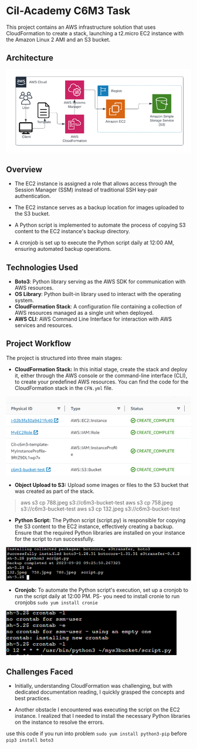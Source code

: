 # Cil-Academy C6M3 Task

This project contains an AWS infrastructure solution that uses CloudFormation to create a stack, launching a t2.micro EC2 instance with the Amazon Linux 2 AMI and an S3 bucket.

## Architecture
![](img/Architecture.png)

## Overview

- The EC2 instance is assigned a role that allows access through the Session Manager (SSM) instead of traditional SSH key-pair authentication.

- The EC2 instance serves as a backup location for images uploaded to the S3 bucket.

- A Python script is implemented to automate the process of copying S3 content to the EC2 instance's backup directory.

- A cronjob is set up to execute the Python script daily at 12:00 AM, ensuring automated backup operations.

## Technologies Used

- **Boto3**: Python library serving as the AWS SDK for communication with AWS resources.
- **OS Library**: Python built-in library used to interact with the operating system.
- **CloudFormation Stack**: A configuration file containing a collection of AWS resources managed as a single unit when deployed.
- **AWS CLI**: AWS Command Line Interface for interaction with AWS services and resources.

## Project Workflow
The project is structured into three main stages:

- **CloudFormation Stack:** In this initial stage, create the stack and deploy it, either through the AWS console or the command-line interface (CLI), to create your predefined AWS resources. You can find the code for the CloudFormation stack in the `CFN.yml` file.

![](img/CFN.PNG)

- **Object Upload to S3:** Upload some images or files to the S3 bucket that was created as part of the stack.  

> aws s3 cp 788.jpeg s3://c6m3-bucket-test
> aws s3 cp 758.jpeg s3://c6m3-bucket-test
> aws s3 cp 132.jpeg s3://c6m3-bucket-test

- **Python Script:** The Python script (script.py) is responsible for copying the S3 content to the EC2 instance, effectively creating a backup. Ensure that the required Python libraries are installed on your instance for the script to run successfully.

![](img/boto3-instal.PNG)

- **Cronjob:** To automate the Python script's execution, set up a cronjob to run the script daily at 12:00 PM. PS- you need to install cronie to run cronjobs `sudo yum install cronie`

![](img/cron.PNG)

## Challenges Faced
- Initially, understanding CloudFormation was challenging, but with dedicated documentation reading, I quickly grasped the concepts and best practices.

- Another obstacle I encountered was executing the script on the EC2 instance. I realized that I needed to install the necessary Python libraries on the instance to resolve the errors.

use this code if you run into problem `sudo yum install python3-pip` before `pip3 install boto3`

